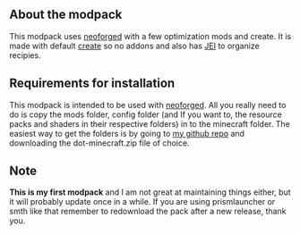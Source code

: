 ## About the modpack
This modpack uses [neoforged](https://neoforged.net/) with a few optimization mods and create. It is made with default [create](https://modrinth.com/mod/create) so no addons and also has [JEI](https://modrinth.com/mod/jei) to organize recipies. 

## Requirements for installation
This modpack is intended to be used with [neoforged](https://neoforged.net/). All you really need to do is copy the mods folder, config folder (and If you want to, the resource packs and shaders in their respective folders) in to the minecraft folder. The easiest way to get the folders is by going to [my github repo](https://github.com/bloodclover/Create-Modpack/releases) and downloading the dot-minecraft.zip file of choice.

## Note
**This is my first modpack** and I am not great at maintaining things either, but it will probably update once in a while. If you are using prismlauncher or smth like that remember to redownload the pack after a new release, thank you.
